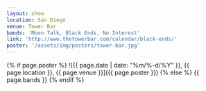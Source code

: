 ```yaml
---
layout: show
location: San Diego
venue: Tower Bar
bands: 'Moon Talk, Black Ends, No Interest'
link: 'http://www.thetowerbar.com/calendar/black-ends/'
poster: '/assets/img/posters/tower-bar.jpg'
---
```


{% if page.poster %}
![{{ page.date | date: "%m/%-d/%Y" }}, {{ page.location }}, {{ page.venue }}]({{ page.poster }})
{% else %}
{{ page.bands }}
{% endif %}
